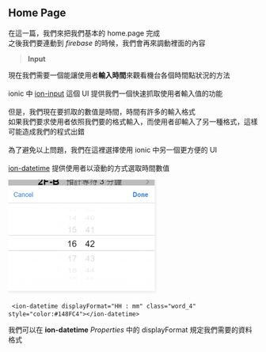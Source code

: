 ## Home Page

在這一篇，我們來把我們基本的 home.page 完成\
之後我們要連動到 *firebase* 的時候，我們會再來調動裡面的內容
 
> **Input**

現在我們需要一個能讓使用者**輸入時間**來觀看機台各個時間點狀況的方法\
\
ionic 中 [ion-input](https://ionicframework.com/docs/api/input) 這個 UI 提供我們一個快速抓取使用者輸入值的功能\
\
但是，我們現在要抓取的數值是時間，時間有許多的輸入格式\
如果我們要求使用者依照我們要的格式輸入，而使用者卻輸入了另一種格式，這樣可能造成我們的程式出錯\
\
為了避免以上問題，我們在這裡選擇使用 ionic 中另一個更方便的 UI \
\
[ion-datetime](https://ionicframework.com/docs/api/datetime) 提供使用者以滾動的方式選取時間數值

<img src="教程圖片/1572856967131.jpg" width="300px" height="230px">

     <ion-datetime displayFormat="HH : mm" class="word_4" style="color:#148FC4"></ion-datetime>

我們可以在 **ion-datetime** *Properties* 中的 displayFormat 規定我們需要的資料格式




